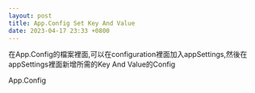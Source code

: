 ```yaml
---
layout: post
title: App.Config Set Key And Value
date: 2023-04-17 23:33 +0800
---
```


<p>在App.Config的檔案裡面,可以在configuration裡面加入appSettings,然後在appSettings裡面新增所需的Key And Value的Config</p>

App.Config
<script  type='text/javascript' src=''>

    <configuration>
        <appSettings>
          <add key="SetKey" value="I am Value" />
        </appSettings>
    </configuration>


<p>在C#裡面可以這樣調用上方App.Config的appSettings的資料</p>
Program.cs
<script  type='text/javascript' src=''>

    ConfigurationManager.AppSettings["SetKey"];
